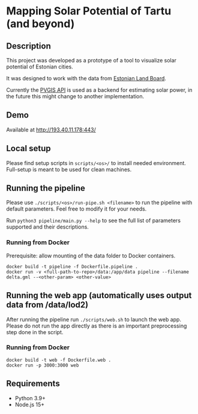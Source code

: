 # Mapping Solar Potential of Tartu (and beyond)

## Description

This project was developed as a prototype of a tool to visualize solar potential of Estonian cities.

It was designed to work with the data from [Estonian Land Board](https://geoportaal.maaamet.ee/eng/Download-3D-data-p837.html).

Currently the [PVGIS API](https://joint-research-centre.ec.europa.eu/pvgis-photovoltaic-geographical-information-system/getting-started-pvgis/api-non-interactive-service_en
) is used as a backend for estimating solar power, in the future this might change to another implementation.

## Demo

Available at http://193.40.11.178:443/

## Local setup

Please find setup scripts in `scripts/<os>/` to install needed environment. Full-setup is meant to be used for clean machines.

## Running the pipeline

Please use `./scripts/<os>/run-pipe.sh <filename>` to run the pipeline with default parameters. Feel free to modify it for your needs.

Run `python3 pipeline/main.py --help` to see the full list of parameters supported and their descriptions.

### Running from Docker

Prerequisite: allow mounting of the data folder to Docker containers.

```
docker build -t pipeline -f Dockerfile.pipeline .
docker run -v <full-path-to-repo>/data:/app/data pipeline --filename delta.gml --<other-param> <other-value>
```


## Running the web app (automatically uses output data from /data/lod2)

After running the pipeline run `./scripts/web.sh` to launch the web app. 
Please do not run the app directly as there is an important preprocessing step done in the script.

### Running from Docker


```
docker build -t web -f Dockerfile.web .
docker run -p 3000:3000 web
```

## Requirements
* Python 3.9+
* Node.js 15+

